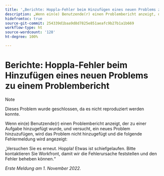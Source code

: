 ```yaml
---
title: '„Berichte: Hoppla-Fehler beim Hinzufügen eines neuen Problems zu einem Problembericht“'
description: „Wenn ein(e) Benutzende(r) einen Problembericht anzeigt, der zu einer Aufgabe hinzugefügt wurde, und versucht, ein neues Problem hinzuzufügen, wird das Problem nicht hinzugefügt und eine Fehlermeldung wird angezeigt.“
hidefromtoc: true
source-git-commit: 254339d1baa9d8d7825e851aeafc9b27b1a1b669
workflow-type: ht
source-wordcount: '128'
ht-degree: 100%

---
```



# Berichte: Hoppla-Fehler beim Hinzufügen eines neuen Problems zu einem Problembericht

>[!NOTE]
>
>Dieses Problem wurde geschlossen, da es nicht reproduziert werden konnte.

Wenn ein(e) Benutzende(r) einen Problembericht anzeigt, der zu einer Aufgabe hinzugefügt wurde, und versucht, ein neues Problem hinzuzufügen, wird das Problem nicht hinzugefügt und die folgende Fehlermeldung wird angezeigt:

„Versuchen Sie es erneut. Hoppla! Etwas ist schiefgelaufen. Bitte kontaktieren Sie Workfront, damit wir die Fehlerursache feststellen und den Fehler beheben können.“

_Erste Meldung am 1. November 2022._

